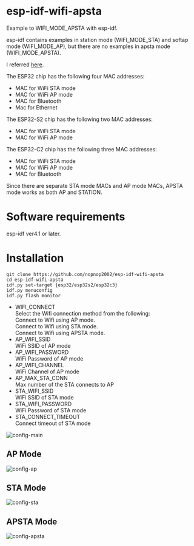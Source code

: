 # esp-idf-wifi-apsta
Example to WIFI_MODE_APSTA with esp-idf.

esp-idf contains examples in station mode (WIFI_MODE_STA) and softap mode (WIFI_MODE_AP), but there are no examples in apsta mode (WIFI_MODE_APSTA).

I referred [here](https://esp32.com/viewtopic.php?t=10619).

The ESP32 chip has the following four MAC addresses:   
- MAC for WiFi STA mode
- MAC for WiFi AP mode
- MAC for Bluetooth
- Mac for Ethernet

The ESP32-S2 chip has the following two MAC addresses:   
- MAC for WiFi STA mode
- MAC for WiFi AP mode

The ESP32-C2 chip has the following three MAC addresses:   
- MAC for WiFi STA mode
- MAC for WiFi AP mode
- MAC for Bluetooth

Since there are separate STA mode MACs and AP mode MACs, APSTA mode works as both AP and STATION.

# Software requirements
esp-idf ver4.1 or later.   

# Installation
```
git clone https://github.com/nopnop2002/esp-idf-wifi-apsta
cd esp-idf-wifi-apsta
idf.py set-target {esp32/esp32s2/esp32c3}
idf.py menuconfig
idf.py flash monitor
```

- WIFI_CONNECT   
 Select the Wifi connection method from the following:   
 Connect to Wifi using AP mode.   
 Connect to Wifi using STA mode.   
 Connect to Wifi using APSTA mode.   
- AP_WIFI_SSID   
 WiFi SSID of AP mode   
- AP_WIFI_PASSWORD   
 WiFi Password of AP mode   
- AP_WIFI_CHANNEL   
 WiFi Channel of AP mode   
- AP_MAX_STA_CONN   
 Max number of the STA connects to AP   
- STA_WIFI_SSID   
 WiFi SSID of STA mode   
- STA_WIFI_PASSWORD   
 WiFi Password of STA mode   
- STA_CONNECT_TIMEOUT   
 Connect timeout of STA mode   

![config-main](https://user-images.githubusercontent.com/6020549/101855573-0090d100-3ba7-11eb-923f-b48a4c937085.jpg)

## AP Mode   
![config-ap](https://user-images.githubusercontent.com/6020549/107764961-600c8800-6d74-11eb-8353-9293c5927dcc.jpg)

## STA Mode   
![config-sta](https://user-images.githubusercontent.com/6020549/107764963-613db500-6d74-11eb-80c5-d8de7d933b7d.jpg)

## APSTA Mode   
![config-apsta](https://user-images.githubusercontent.com/6020549/107764962-613db500-6d74-11eb-9ab4-09c3dcce00bd.jpg)


